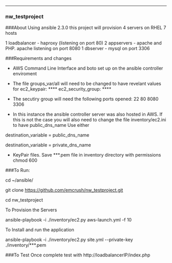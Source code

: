 ----
### nw_testproject

###About
Using ansible 2.3.0 this project will provision 4 servers on RHEL 7 hosts

1 loadbalancer - haproxy (listening on port 80)
2 appservers - apache and PHP. apache listening on port 8080 
1 dbserver - mysql on port 3306


###Requirements and changes
- AWS Command Line Interface and boto set up on the ansible controller enviroment

- The file groups_var/all will need to be changed to have revelant values for
ec2_keypair: ****
ec2_security_group: ****

- The secutiry group will need the following ports opened:
22
80
8080
3306

- In this instance the ansible controller server was also hosted in AWS.  If this is not the case you will also need to change the file
inventory/ec2.ini to have public_dns_name
Use either

destination_variable = public_dns_name

destination_variable = private_dns_name


- KeyPair files.  Save ***.pem file in inventory directory with permissions chmod 600





###To Run:

cd ~/ansible/

git clone https://github.com/emcrush/nw_testproject.git

cd nw_testproject

To Provision the Servers

ansible-playbook -i ./inventory/ec2.py aws-launch.yml -f 10

To Install and run the application 

ansible-playbook -i ./inventory/ec2.py  site.yml --private-key ./inventory/***.pem



###To Test
Once complete test with http://loadbalancerIP/index.php